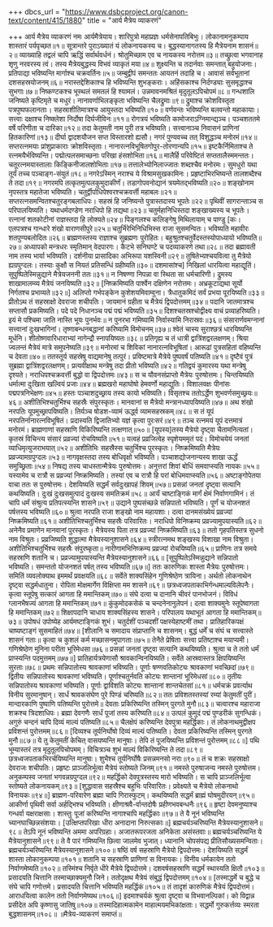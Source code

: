 +++
dbcs_url = "https://www.dsbcproject.org/canon-text/content/415/1880"
title = "आर्य मैत्रेय व्याकरणं"

+++
आर्य मैत्रेय व्याकरणं
नमः आर्यमैत्रेयाय।
शारिपुत्रो महाप्रज्ञः धर्मसेनापतिबिभुः।
लोकानामनुकम्पाय शास्तारं पर्यपृच्छत॥१॥
सूत्रान्तरे पुराऽख्यातं यं लोकनायकस्य च।
बुद्धस्यानागतस्य हि मैत्रेयनाम शासनं॥२॥
व्याख्याहि तद्वलं चापि ऋद्धिं सर्वार्थवर्धनं।
श्रोतुमिच्छाम एव च नायकस्य नरोत्तम॥३॥
तच्छ्रुत्वा भगवानाह शृणु नरवरस्य त्वं।
तस्य मैत्रेयबुद्धस्य विभवं व्याकृतं मया॥४॥
शुक्ष्यन्ति च तदार्नवाः समन्तात् बहुयोजनाः।
प्रतिपाद्या भविष्यन्ति मार्गाश्च चक्रवर्तिनः॥५॥
जम्बुद्वीपं समन्ततः आयतनं तदाहि च।
आवासं सर्वभूतानां दशसहस्रयोजनम्॥६॥
नरास्तद्देशिकाश्च हि भविष्यन्ति शुभङ्कराः।
अहिंसकाश्च निर्दण्ड्याः सुसमृद्धाश्च सुभगाः॥७॥
निष्कण्टकश्च भूस्थलं समतलं हि श्यामलं।
उन्नमावनमश्रितं मृदुतूलऽपिचोपमं॥८॥
गन्धशालि जनिष्यते कृष्टिमृते च मधुरं।
नानावर्णाभिलङ्कृता भविष्यन्ति चैलद्रुमाः॥९॥
द्रुमाश्च क्रोशविस्तृता पत्रपुष्पफलानताः।
सहस्राशीतिमात्रश्च आयुस्तदा भविष्यति॥१०॥
वर्णवन्तः भविष्यन्ति बलवन्तो महाकायाः।
सत्त्वाः दक्षाश्च निष्क्लेशा निर्दोषा दिर्घजीविनः॥११॥
रोगत्रयं भविष्यति कामोजराऽग्निमान्द्यञ्च।
पञ्चशततमे वर्षे परिणीता च दारिका॥१२॥
तदा केतुमती नाम पुरी तत्र भविष्यति। 
सत्त्वानाञ्च निवासनं प्राणिनां हितकारिणां॥१३॥
दीर्घा द्वादशयौजन सप्त विस्तारशो ह्यसौ।
नगरं पुण्यवच्च तत् विशुद्धञ्च मनोरमं॥१४॥
सप्तरत्नमयाः प्रांशुप्राकाराः क्रोशविस्तृताः।
नानारत्नविभूषितगोपुर-तोरणान्यपि॥१५॥
इष्टकैर्निमिताश्च ते रत्नमयैर्भविष्यन्ति।
पद्मोत्‍पलसमाच्छनाः परिखा हंसशोभिता॥१६॥
मालैर्हि परिवेष्टितं सप्ततालैस्ममन्ततः।
चतूरत्नमयास्तालाः किङ्किनीजालशोभिताः॥१७॥
तत्तालेभ्योनिलाज्जातः शब्दश्चैव मनोरमः।
सुमधुरो यथा तूर्यं तच्च पञ्चाङ्ग-संयुतं॥१८॥
नगरेऽस्मिन् नराश्च ये विश्रामसुखकामिनः।
प्रहृष्टाभिरभिष्यन्ते तालशब्दैश्च ते तदा॥१९॥
नगरमपि तत्कृतमुत्‍पलकुमुदाकीर्णं।
तडागोपवनोद्यानं त्रयमेतद्भविष्यति॥२०॥
शङ्‍खोनाम नृपस्तत्र महातेजा भविष्यति।
चतुर्द्वीर्पाधिपेश्वरश्चक्रवर्त्ती महाबलः॥२१॥
सप्तरत्नसमन्वितश्चतुरङ्गबलाधिपः।
सहस्रं हि जनिष्यन्ते पुत्रास्तदास्य भूपतेः॥२२॥
पृथिवीं सागरान्ताञ्च स परिपालयिष्यति।
यथाधर्मदण्डेण नराधिपो हि तद्यथा॥२३॥
चतुर्महानिधिस्तदा शङ्‍खाख्यस्य च भूपतेः।
रत्नानां शतकोटीनां राज्ञस्तदा हि लोक्यते॥२४॥
पिङ्गलश्च कलिङ्गेषु मिथिलायाम् च पाण्डु [कः।
एलपत्रश्च गान्धारे शंखो वाराणसीपुरे॥२५॥
चतुर्भिरेभिनिधिभिस्स राजा सुसमन्वितः।
भविष्यति महावीरः शतपुण्यबलोदितः॥२६॥
ब्राह्मणस्तस्य राज्ञाश्च सुब्रह्मणः पुरोहितः।
बहुश्रुतश्चतुर्वेदस्तस्योपाध्यायो भविष्यति॥२७॥
अध्यापको मन्त्रधरः स्मृतिमान् वेदपारगः।
कैटभे सनिघण्टे च पदव्याकरणे तथा॥२८॥
तदा ब्रह्मावती नाम तस्य भार्या भविष्यति।
दर्शनीया प्रासादिका अभिरूपा यशस्विनी॥२९॥
तुषितेभ्यश्चयवित्वा तु मैत्रेयो ह्यग्रपुग्दलः।
तस्याः कुक्षौ स नियतं प्रतिसन्धिं ग्रहीष्यति॥३०॥
दशमासांश्च] निखिलां धारयित्वा महाद्यूतिं।
सुपुष्पितेस्मिन्नुद्याने मैत्रेयजननी ततः॥३१॥
न निषण्णा निपन्ना वा स्थिता सा धर्मचारिणी।
द्रुमस्य शाखामालम्व्य मैत्रेयं जनयिष्यति॥३२॥
[निष्क्रमिष्यति पार्श्वेन दक्षिणेन नरोत्तमः।
अभ्रकूटाद्यथा सूर्यो निर्गतश्च प्रभाव्यते॥३२॥]
अलिप्तो गर्भपङ्केन कुशेशयमिवाम्वुना।
त्रैधातुकमिदं सर्वं प्रभया पूरयिष्यति॥३३॥
प्रीतोऽथ तं सहस्राक्षो देवराजा शचीपतिः।
जायमानं ग्रहीता च मैत्रेयं द्विपदोत्तमम्॥३४॥
पदानि जातमात्रश्च सप्तासौ प्रकमिष्यति।
पदे पदे निधानञ्च पद्मं पद्मं भविष्यति॥३५॥
दिशश्चतस्रश्चोद्वीक्ष्य वाचं प्रव्याहरिष्यति।
इयं मे पश्चिमा जाति नास्ति भूयः पुनर्भवः॥
न पुनरभा गमिष्यामि निर्वास्यामि निरास्रवः॥३६॥
संसारार्णवमग्नानां सत्त्वानां दुःखभागिनां।
तृष्णाबन्धनबद्धानां करिष्यामि विमोचनम्॥३७॥
श्वेतं चास्य सुराश्छत्रं धारयिष्यन्ति मूर्धनि।
शीतोष्णवारिधाराभ्यां नागेन्द्रौ स्नापयिष्यतः॥३८॥
प्रतिगृह्य च तं धात्री द्वात्रिंशद्वरलक्षणम्।
श्रिया ज्वलन्तं मैत्रेयं मात्रे समुपनेष्यति॥३९॥
मनोरमां च शिविकां नानारत्नविभूषितां।
आरूढां पुत्रसहितां वहिष्यन्ति च देवता॥४०॥
ततस्तूर्य सहस्रेषु वाद्यमानेषु तत्‍पुरं।
प्रविष्टमात्रे मैत्रेये पुष्पवर्षं पतिष्यति॥४१॥
दृष्टैवं पुत्रं सुब्रह्मा द्वात्रिंशद्वरलक्षणम्।
प्रत्यवीक्षाथ मन्त्रेषु तदा प्रीतो भविष्यति॥४२॥
गतिद्वयं कुमारस्य यथा मन्त्रेषु दृश्यते।
नराधिपश्चक्रवर्त्ती बुद्धो वा द्विपदोत्तमः॥४३॥
स च यौवनसंप्राप्तो मैत्रेयः पुरुषोत्तमः।
चिन्तयिष्यति धर्मात्मा दुःखिता खल्वियं प्रजाः॥४४॥
ब्रह्मखरो महाघोषो हेमवर्णो महाद्युतिः।
विशालवक्षः पीनांसः पद्मपत्रनिभेक्षणः॥४५॥
हस्तः पञ्चाशदुच्छ्राय तस्य कायो भविष्यति।
विसृतश्च ततोऽर्द्धेण शुभवर्णसमुच्छ्रयः॥४६॥
अशीतिभिश्चतुर्भिश्च सहस्रैः संपुरस्कृतः।
मानवानां स मैत्रेयो मन्त्रानध्यापयिष्यति॥४७॥
अथ शंखो नरपतिः यूपमुच्छ्रापयिष्यति। 
तिर्यञ्च षोडश-व्यामं ऊर्द्ध्व व्यामसहस्रकम्॥४८॥
स तं यूपं नरपतिर्नानारत्नविभूषितं।
प्रदास्यति द्विजातिभ्यो यज्ञं कृत्वा पुरःसरं॥४९॥
तञ्च रत्नमयं यूपं दत्तमात्रं मनोरमं।
ब्राह्मणाणां सहस्राणि विकिरिष्यन्ति तत्‍क्षणात्॥५०॥
[यूपस्य]तस्य मैत्रेयो दृष्ट्वा चैतामनित्यतां।
कृतस्रं विचिन्त्य संसारं प्रव्रज्यां रोचयिष्यति॥५१॥
यत्वहं प्रव्रजित्वेह स्पृशेयममृतं पदं।
विमोचयेयं जनतां व्याधिमृत्युजराभयात्॥५२॥
अशीतिभिः सहस्रैस्स चतुर्भिश्च पुरस्कृतः।
निष्क्रमिष्यति मैत्रेयः प्रव्रज्यामग्रपुग्दलः॥५३॥
नागवृक्षस्तदा तस्य बोधिवृक्षो भविष्यति।
पञ्चाशद्योजनान्यस्य शाखा ऊर्द्धं समुच्छ्रिताः॥५४॥
निषद्य तस्य चाधस्तान्मैत्रेयः पुरुषोत्तमः।
अनुत्तरां शिवां बोधिं समवाप्स्यति नायकः॥५५॥
यस्यामेव च रात्रौ स प्रव्रज्यां निष्क्रमिष्यति।
तस्यां एव च रात्रौ हि परां बोधिमवाप्स्यति॥५६॥
अष्टाङ्गोपेतया वाचा ततः स पुरुषोत्तमः।
देशयिष्यति सद्धर्मं सर्वदुःखापहं शिवम्॥५७॥
प्रसन्नां जनतां दृष्ट्वा सत्यानि कथयिष्यति।
दुःखं दुःखसमुत्‍पादं दुःखस्य समतिक्रमं॥५८॥
आर्यं चाष्टाङ्गिकं मार्गं क्षेमं निर्वाणगामिनं।
तं चापि धर्मं संश्रुत्य प्रतिपत्‍स्यन्ति शासने॥५९॥
उद्याने पुष्पसंच्छन्ने सन्निपातो भविष्यति।
पूर्णं च योजनशतं पर्षत्तस्य भविष्यति॥६०॥
श्रुत्वा नरपति राजा शङ्खो नाम महायशाः।
दत्वा दानमसंख्येयं प्रव्रज्यां निष्क्रमिष्यति॥६१॥
अशीतिभिश्चतुर्भिश्च सहस्रैः परिवारितः।
नराधिपो विनिष्क्रम्य प्रव्रज्यामुपयास्यति॥६२॥
अनेनैव प्रमाणेन मानवानां पुरस्कृतः।
मैत्रेयस्य पिता तत्र प्रव्रज्यां निष्क्रमिष्यति॥६३॥
ततो गृहपतिस्तत्र सुधनो नाम विश्रुतः।
प्रव्रजिष्यति शुद्धात्मा मैत्रेयस्यानुशासने॥६४॥
स्त्रीरत्नमथ शङ्खस्य विशाखा नाम विश्रुता।
अशीतिभिश्चतुर्भिश्च सहस्रैः संपुरष्कृता॥
नारीणामभिनिष्क्रम्य प्रव्रज्यां रोचयिष्यति॥६५॥
प्राणिनः तत्र समये सहस्राणि शतानि च।
प्रव्रज्यामुपयास्यन्ति मैत्रेयस्यानुशासने॥६६॥
[सुपुष्पितेऽस्मिन्नुद्याने सन्निपातो भविष्यति।
समन्ततो योजनशतं पर्षत् तस्य भविष्यति॥६७॥]
ततः कारुणिकः शास्ता मैत्रेयः पुरुषोत्तमः।
समितिं व्यवलोक्याथ इममर्थं प्रवक्षयति॥६८॥
सर्वेते शाक्यसिंहेन गुणिश्रेष्ठेण त्रायिना।
अर्थतो लोकनाथेन दृष्ट्वा सद्धर्मधातुना।
रोपिता मोक्षमार्गेण विक्षिप्ता मम शासने॥६९॥
छत्रध्वजपताकाभिर्गन्धमाल्यविलेपनैः।
कृत्वा स्तूपेषु सत्‍कारं आगता हि ममान्तिकम्॥७०॥
संघे दत्वा च दानानि चीवरं पानभोजनं।
विविधं ग्लानभैषज्यं आगता हि ममान्तिकम्॥७१॥
कुंकुमोदकसेकं च चन्दनेनानुलेपनं।
दत्वा शाक्यमुनेः स्तूपेष्वागता हि ममान्तिकम्॥७२॥
शिक्षापदानि चाधाय शाक्यसिंहस्य शासने।
परिपालय यथाभूतं आगता हि ममान्तिकम्॥७३॥
उपोषधं उपोष्येह आर्यमष्टाङ्गिकं शुभं।
चतुर्दशीं पञ्चदशीं पक्षस्येहाष्टमीं तथा।
प्रातिहारिकपक्षं चाष्यष्टाङ्गं सुसमाहितं॥७४॥
[शीलानि च समादाय संप्राप्तानि च शासनम्।
बुद्धं धर्में च संघं च सत्त्वास्ते शासनं गताः॥
कृत्वा च कुशलं कर्म मच्छासनमुपागताः॥७५॥
तेनैते प्रेषिताः सत्त्वा प्रतिष्टाश्च मयाप्यमी।
गणिश्रेष्ठेण मुनिना परीता भूरिमेधसा॥७६॥
प्रसन्नां जनतां दृष्ट्वा सत्यानि कथयिष्यति।
श्रुत्वा च ते ततो धर्मं प्राप्स्यन्ति पदमुत्तमम्॥७७॥]
प्रातिहार्यत्रयेणासौ श्रावकान्विनयिष्यति।
सर्वेते आस्रवास्तत्र क्षिपयिष्यन्ति सुरताः॥७८॥
प्रथमः सन्निपातोस्य श्रावकाणां भविष्यति।
पूर्णाः षण्णवतिकोट्यः श्रावकाणां भवच्छिदां॥७९॥
द्वितीयः सन्निपातोस्य श्रावकाणां भविष्यति।
पूर्णाश्चतुर्नवति कोट्यः शान्तानां भूरिमेधसां॥८०॥
तृतीयः सन्निपातोस्य श्रावकाणां भविष्यति।
पूर्णाः द्वाविंशति कोट्यः शान्तानां शान्तचेतसां॥८१॥
धर्मचक्रं प्रवर्त्याथ विनीय सुरमानुषान्।
सार्धं श्रावकसंघेण पुरे पिण्डं चरिष्यति॥८२॥
ततः प्रविशतस्तस्यां रम्यां केतुमतीं पुरीं।
मान्दारकाणि पुष्पाणि पतिष्यन्ति पुरोत्तमे॥
देवताः प्रकिरिष्यन्ति तस्मिन् पुरगते मुनौ॥८३॥
चत्वारश्च महाराजा शक्रश्च त्रिदशाधिपः।
ब्रह्मा देवगणैः सार्धं पूजां तस्य करिष्यति॥८४॥
उत्‍पलं कुमुदं पद्मं पुण्डरीकं सुगन्धिकं।
अगुरुं चन्दनं चापि दिव्यं माल्यं पतिष्यति॥८५॥
चैलक्षेपं करिष्यन्ति देवपुत्रा महर्द्धिकाः।
तं लोकनाथमुद्वीक्षप प्रविशन्तं पुरोत्तमम्॥८६॥
[दिव्यश्च तूर्यनिर्घोषो दिव्यं माल्यं पतिष्यति।
देवता प्रकिरिष्यन्ति तस्मिन् पुरगते मुनौ॥८७॥
ये तु केतुमतीं केचित् वासयष्यन्ति मानुषाः।
तेपि तं पूजयिष्यन्ति प्रविशन्तं पुरोत्तमम्॥८८॥]
पथि भूम्यास्तरं तत्र मृदुतूलपिचोपमम्।
विचित्रञ्च शुभं माल्यं विकिरिष्यन्ति ते तदा॥८९॥
छत्रध्वजपताकभिरर्चयिष्यन्ति मानुषाः।
शुभैश्च तूर्यनिर्घोषैः प्रसन्नमनसो नराः॥९०॥
तं च शक्रः सहस्राक्षो देवराजः शचीपतिः।
प्रहृष्टः प्राञ्जलिर्भूत्वा मैत्रेयं स्तोष्यते जिनम्॥९१॥
नमस्ते पुरुषाजन्य नमस्ते पुरुषोत्तम।
अनुकम्पस्व जनतां भगवन्नग्रपुग्दल॥९२॥
महर्द्धिको देवपुत्रस्तस्य मारो भविष्यति।
स चापि प्राञ्जलिर्भूत्वा स्तोष्यते लोकनायकम्॥९३॥
[शुद्धावास सहस्रैश्च बहुभिः परिवारितः।
प्रवेक्ष्यते च मैत्रेयो लोकनाथो विनायकः॥९४॥]
ब्राह्मण-परिवारेण ब्रह्मा चापि गिरास्फुटम्।
कथयिष्यति सद्धर्मं ब्राह्मं घोषमुदीरयन्॥९५॥
आकीर्णा पृथिवी सर्वा अर्हद्भिश्च भविष्यति।
क्षीणाश्रवै-र्वान्तदोषैः प्रहीणभवबन्धनैः॥९६॥
हृष्टा देवमनुष्याश्च गन्धर्वा यक्षराक्षसाः।
शास्तुः पूजां करिष्यन्ति नागाश्चापि महर्द्धिकाः॥९७॥
ते वै नूनं भविष्यन्ति च्यानघाच्छिन्नसंशयाः।
[उत्‍क्षिप्तपरिखाः धीरा अनादाना निरुत्‍सकाः॥]
ब्रह्मचर्यञ्चरिष्यन्ति मैत्रेयस्यानुशासने॥९८॥
तेऽपि नूनं भविष्यन्ति अममा अपरिग्रहाः।
अजातरूपरजता अनिकेता असंस्तवाः॥
ब्रह्मचर्यञ्चरिष्यन्ति ये मैत्रेयानुशासने॥९९॥
ते वै पारं गमिष्यन्ति छित्वा जालमेव भुजात्।
ध्यानानि चोपसंपद्य प्रीतिसौख्यसमन्विताः।
ब्रह्मचर्यञ्चरिष्यन्ति मैत्रेयस्यानुशासने॥१००॥
षष्ठिं वर्ष सहस्राणि मैत्रेयो द्विपदोत्तमः।
देशयिष्यति सद्धर्मं शास्ता लोकानुकम्पया॥१०१॥
शतानि च सहस्राणि प्राणिणां स विनायकः।
विनीय धर्मकायेन ततो निर्वाणमेष्यति॥१०२॥
तस्मिंश्च निर्वृते धीरे मैत्रेये द्विपदोत्तमे।
दशवर्षसहस्राणि सद्धर्मं स्थास्यति क्षितौ॥१०३॥
प्रसादयति चित्तानि तस्माच्छाक्यमुनौ जिने।
ततोदृक्षथ मैत्रेयं संबुद्धं द्विपदोत्तमम्॥१०४॥
[तस्माद्धर्मे च बुद्धे च संघे चापि गणोत्तमे।
प्रसादयति चित्तानि भविष्यति महर्द्धिकं॥१०५॥
तं तादृशं कारुणिकं मैत्रेयं द्विपदोत्तमं।
आराधयित्वा कालेन ततो निर्वाणमेष्यथ॥१०६॥]
इदमाश्चर्यकं श्रुत्वा दृष्ट्वा च विभवानल्पिकां।
को विद्वान्न प्रसीदेत अपि कृष्णासु जातिषु॥१०७॥
तस्मादिहात्मकामेन माहात्मयमभिकांक्षताः।
सद्धर्मो गुरुकर्त्तव्यः स्मरता बुद्धशासनम्॥१०८॥
॥मैत्रेय-व्याकरणं समाप्तं॥
